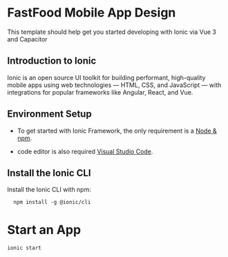 # FastFood Mobile App Design

This template should help get you started developing with Ionic via Vue 3 and Capacitor



## Introduction to Ionic

Ionic is an open source UI toolkit for building performant, high-quality mobile apps using web technologies — HTML, CSS, and JavaScript — with integrations for popular frameworks like Angular, React, and Vue.




## Environment Setup

* To get started with Ionic Framework, the only requirement is a [Node & npm](https://docs.npmjs.com/downloading-and-installing-node-js-and-npm).

* code editor is also required [Visual Studio Code](https://code.visualstudio.com/download).



## Install the Ionic CLI

Install the Ionic CLI with npm:
 
    
      npm install -g @ionic/cli

# Start an App​

    ionic start